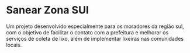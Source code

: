 # Sanear Zona SUl
Um projeto desenvolvido especialmente para os moradores da região sul, com o objetivo de facilitar o contato com a prefeitura e melhorar os serviços de coleta de lixo, além de implementar lixeiras nas comunidades locais.
